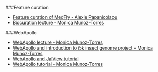 ###Feature curation

- [Feature curation of MedFly - Alexie Papanicolaou](curated-collection/presentations/Medfly_Curation.pptx)
- [Biocuration lecture - Monica Munoz-Torres](curated-collection/presentations/Munoz-Torres_Biocuration2014_040814.pptx)

###WebApollo

- [WebApollo lecture - Monica Munoz-Torres](curated-collection/webapollo/WebApollo_Intro_Moni[1].pdf)
- [WebApollo and introduction to i5k insect genome project - Monica Munoz-Torres](curated-collection/webapollo/WebApollo_Munoz-Torres_Web-Apollo_intro_i5kPilot_04Feb14.pptx)
- [WebApollo and JalView tutorial ](curated-collection/webapollo/Webapollo_and_Jalview_tutorial.mp4)
- [WebApollo tutorial - Monica Munoz-Torres](curated-collection/webapollo/Munoz-Torres_Web-Apollo_Workshop_HPCBio-2014.pptx)

